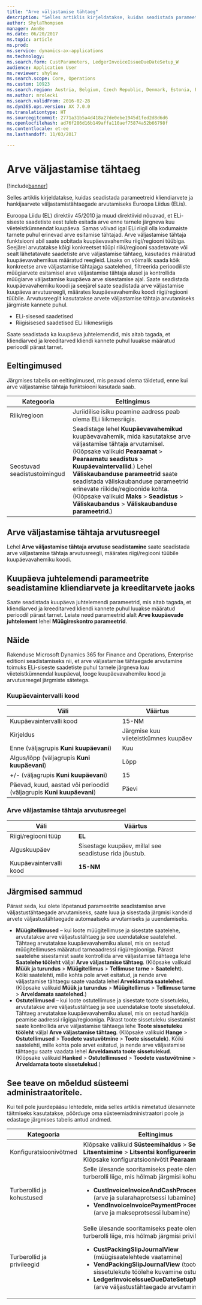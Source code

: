 ```yaml
---
title: "Arve väljastamise tähtaeg"
description: "Selles artiklis kirjeldatakse, kuidas seadistada parameetreid kliendiarvete ja hankijaarvete väljastamistähtaegade arvutamiseks Euroopa Liidus (ELis)."
author: ShylaThompson
manager: AnnBe
ms.date: 06/20/2017
ms.topic: article
ms.prod: 
ms.service: dynamics-ax-applications
ms.technology: 
ms.search.form: CustParameters, LedgerInvoiceIssueDueDateSetup_W
audience: Application User
ms.reviewer: shylaw
ms.search.scope: Core, Operations
ms.custom: 10923
ms.search.region: Austria, Belgium, Czech Republic, Denmark, Estonia, Finland, France, Germany, Hungary, Iceland, Italy, Latvia, Lithuania, Netherlands, Poland, Spain, Sweden, United Kingdom
ms.author: mrolecki
ms.search.validFrom: 2016-02-28
ms.dyn365.ops.version: AX 7.0.0
ms.translationtype: HT
ms.sourcegitcommit: 2771a31b5a4d418a27de0ebe1945d1fed2d8d6d6
ms.openlocfilehash: ad76f286d16b149affa110aef75874a52b66798f
ms.contentlocale: et-ee
ms.lasthandoff: 11/03/2017

---
```


# <a name="invoice-issue-deadline"></a>Arve väljastamise tähtaeg

[!include[banner](../includes/banner.md)]


Selles artiklis kirjeldatakse, kuidas seadistada parameetreid kliendiarvete ja hankijaarvete väljastamistähtaegade arvutamiseks Euroopa Liidus (ELis).

Euroopa Liidu (EL) direktiiv 45/2010 ja muud direktiivid nõuavad, et ELi-siseste saadetiste eest tuleb esitada arve enne tarnele järgneva kuu viieteistkümnendat kuupäeva. Samas võivad igal ELi riigil olla kodumaiste tarnete puhul erinevad arve esitamise tähtajad. Arve väljastamise tähtaja funktsiooni abil saate sobitada kuupäevavahemiku riigi/regiooni tüübiga. Seejärel arvutatakse kõigi konkreetset tüüpi riiki/regiooni saadetavate või sealt lähetatavate saadetiste arve väljastamise tähtaeg, kasutades määratud kuupäevavahemikus määratud reegleid. Lisaks on võimalik saada kõik konkreetse arve väljastamise tähtajaga saatelehed, filtreerida perioodiliste müügiarvete esitamisel arve väljastamise tähtaja alusel ja kontrollida müügiarve väljastamise kuupäeva arve sisestamise ajal. Saate seadistada kuupäevavahemiku koodi ja seejärel saate seadistada arve väljastamise kuupäeva arvutusreegli, määrates kuupäevavahemiku koodi riigi/regiooni tüübile. Arvutusreeglit kasutatakse arvete väljastamise tähtaja arvutamiseks järgmiste kannete puhul.

-   ELi-sisesed saadetised
-   Riigisisesed saadetised ELi liikmesriigis

Saate seadistada ka kuupäeva juhtelemendid, mis aitab tagada, et kliendiarved ja kreeditarved kliendi kannete puhul luuakse määratud perioodil pärast tarnet.

## <a name="prerequisites"></a>Eeltingimused 
Järgmises tabelis on eeltingimused, mis peavad olema täidetud, enne kui arve väljastamise tähtaja funktsiooni kasutada saab.

| Kategooria            | Eeltingimus                                                                                                                                                                                                                                                                                                                                                                             |
|---------------------|------------------------------------------------------------------------------------------------------------------------------------------------------------------------------------------------------------------------------------------------------------------------------------------------------------------------------------------------------------------------------------------|
| Riik/regioon      | Juriidilise isiku peamine aadress peab olema ELi liikmesriigis.                                                                                                                                                                                                                                                                                                                    |
| Seostuvad seadistustoimingud | Seadistage lehel **Kuupäevavahemikud** kuupäevavahemik, mida kasutatakse arve väljastamise tähtaja arvutamisel. (Klõpsake valikuid **Pearaamat** &gt; **Pearaamatu seadistus** &gt; **Kuupäevaintervallid**.) Lehel **Väliskaubanduse parameetrid** saate seadistada väliskaubanduse parameetrid erinevate riikide/regioonide kohta. (Klõpsake valikuid **Maks** &gt; **Seadistus** &gt; **Väliskaubandus** &gt; **Väliskaubanduse parameetrid**.) |

## <a name="invoice-issue-due-date-calculation-rule"></a>Arve väljastamise tähtaja arvutusreegel
Lehel **Arve väljastamise tähtaja arvutuse seadistamine** saate seadistada arve väljastamise tähtaja arvutusreegli, määrates riigi/regiooni tüübile kuupäevavahemiku koodi.

## <a name="date-control-parameters-for-customer-invoices-and-credit-notes"></a>Kuupäeva juhtelemendi parameetrite seadistamine kliendiarvete ja kreeditarvete jaoks
Saate seadistada kuupäeva juhtelemendi parameetrid, mis aitab tagada, et kliendiarved ja kreeditarved kliendi kannete puhul luuakse määratud perioodil pärast tarnet. Leiate need parameetrid alalt **Arve kuupäevade juhtelement** lehel **Müügireskontro parameetrid**.

## <a name="example"></a>Näide
Rakenduse Microsoft Dynamics 365 for Finance and Operations, Enterprise editioni seadistamiseks nii, et arve väljastamise tähtaegade arvutamine toimuks ELi-siseste saadetiste puhul tarnele järgneva kuu viieteistkümnendal kuupäeval, looge kuupäevavahemiku kood ja arvutusreegel järgmiste sätetega.

### <a name="date-interval-code"></a>Kuupäevaintervalli kood

| Väli                                                           | Väärtus                           |
|-----------------------------------------------------------------|---------------------------------|
| Kuupäevaintervalli kood                                              | 15-NM                           |
| Kirjeldus                                                     | Järgmise kuu viieteistkümnes kuupäev |
| Enne (väljagrupis **Kuni kuupäevani**)                         | Kuu                           |
| Algus/lõpp (väljagrupis **Kuni kuupäevani**)                      | Lõpp                             |
| +/- (väljagrupis **Kuni kuupäevani**)                            | 15                              |
| Päevad, kuud, aastad või perioodid (väljagrupis **Kuni kuupäevani**) | Päevi                            |

### <a name="invoice-issue-due-date-calculation-rule"></a>Arve väljastamise tähtaja arvutusreegel

| Väli               | Väärtus                                                     |
|---------------------|-----------------------------------------------------------|
| Riigi/regiooni tüüp | **EL**                                                    |
| Alguskuupäev          | Sisestage kuupäev, millal see seadistuse rida jõustub. |
| Kuupäevaintervalli kood  | **15-NM**                                                 |

## <a name="next-steps"></a>Järgmised sammud
Pärast seda, kui olete lõpetanud parameetrite seadistamise arve väljastustähtaegade arvutamiseks, saate luua ja sisestada järgmisi kandeid arvete väljastustähtaegade automaatseks arvutamiseks ja uuendamiseks.

-   **Müügitellimused** – kui loote müügitellimuse ja sisestate saatelehe, arvutatakse arve väljastustähtaeg ja see uuendatakse saatelehel. Tähtaeg arvutatakse kuupäevavahemiku alusel, mis on seotud müügitellimuses määratud tarneaadressi riigi/regiooniga. Pärast saatelehe sisestamist saate kontrollida arve väljastamise tähtaega lehe **Saatelehe tööleht** väljal **Arve väljastamise tähtaeg**. (Klõpsake valikuid **Müük ja turundus** &gt; **Müügitellimus** &gt; **Tellimuse tarne** &gt; **Saateleht**). Kõiki saatelehti, mille kohta pole arvet esitatud, ja nende arve väljastamise tähtaegu saate vaadata lehel **Arveldamata saatelehed**. (Klõpsake valikuid **Müük ja turundus** &gt; **Müügitellimus** &gt; **Tellimuse tarne** &gt; **Arveldamata saatelehed**.)
-   **Ostutellimused** – kui loote ostutellimuse ja sisestate toote sissetuleku, arvutatakse arve väljastustähtaeg ja see uuendatakse toote sissetulekul. Tähtaeg arvutatakse kuupäevavahemiku alusel, mis on seotud hankija peamise aadressi riigiga/regiooniga. Pärast toote sissetuleku sisestamist saate kontrollida arve väljastamise tähtaega lehe **Toote sissetuleku tööleht** väljal **Arve väljastamise tähtaeg**. (Klõpsake valikuid **Hange** &gt; **Ostutellimused** &gt; **Toodete vastuvõtmine** &gt; **Toote sissetulek**). Kõiki saatelehti, mille kohta pole arvet esitatud, ja nende arve väljastamise tähtaegu saate vaadata lehel **Arveldamata toote sissetulekud**. (Klõpsake valikuid **Hanked** &gt; **Ostutellimused** &gt; **Toodete vastuvõtmine** &gt; **Arveldamata toote sissetulekud**.)

## <a name="technical-information-for-system-administrators"></a>See teave on mõeldud süsteemi administraatoritele.
Kui teil pole juurdepääsu lehtedele, mida selles artiklis nimetatud ülesannete täitmiseks kasutatakse, pöörduge oma süsteemiadministraatori poole ja edastage järgmises tabelis antud andmed.

<table>
<colgroup>
<col width="50%" />
<col width="50%" />
</colgroup>
<thead>
<tr class="header">
<th>Kategooria</th>
<th>Eeltingimus</th>
</tr>
</thead>
<tbody>
<tr class="odd">
<td>Konfiguratsioonivõtmed</td>
<td>Klõpsake valikuid <strong>Süsteemihaldus</strong> &gt; <strong>Seadistus</strong> &gt; <strong>Litsentsimine</strong> &gt; <strong>Litsentsi konfigureerimine</strong>. Klõpsake konfiguratsioonivõtit <strong>Pearaamat</strong>.</td>
</tr>
<tr class="even">
<td>Turberollid ja kohustused</td>
<td>Selle ülesande sooritamiseks peate olema turberolli liige, mis hõlmab järgmisi kohustusi.
<ul>
<li><strong>CustInvoiceInvoiceAndCashProcessEnable</strong> (arve ja sularahaprotsessi lubamine)</li>
<li><strong>VendInvoiceInvoicePaymentProcessEnable</strong> (arve ja makseprotsessi lubamine)</li>
</ul></td>
</tr>
<tr class="odd">
<td>Turberollid ja privileegid</td>
<td>Selle ülesande sooritamiseks peate olema turberolli liige, mis hõlmab järgmisi privileege.
<ul>
<li><strong>CustPackingSlipJournalView</strong> (müügisaatelehtede vaatamine)</li>
<li><strong>VendPackingSlipJournalView</strong> (toote sissetulekute töölehe kuvamine ostutellimuses)</li>
<li><strong>LedgerInvoiceIssueDueDateSetupMaintain_W</strong> (arve väljastustähtaegade arvutamine)</li>
</ul></td>
</tr>
</tbody>
</table>






